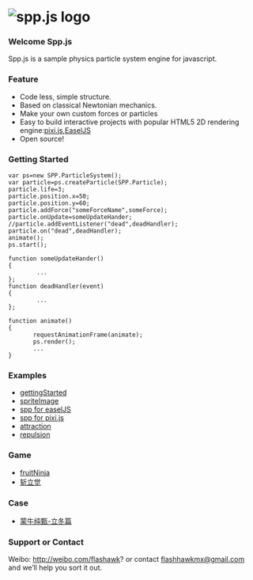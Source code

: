 ![spp.js logo](https://raw.github.com/flashhawk/spp.js/dev/logo.png)
======
### Welcome Spp.js
Spp.js is a sample physics particle system engine for javascript.

### Feature

* Code less, simple structure.
* Based on classical Newtonian mechanics.
* Make your own custom forces or particles
* Easy to build interactive projects with popular HTML5 2D rendering engine:[pixi.js](https://github.com/GoodBoyDigital/pixi.js),[EaselJS](https://github.com/CreateJS/EaselJS/)
* Open source!


### Getting Started
```
var ps=new SPP.ParticleSystem();
var particle=ps.createParticle(SPP.Particle);
particle.life=3;
particle.position.x=50;
particle.position.y=60;
particle.addForce("someForceName",someForce);
particle.onUpdate=someUpdateHander;
//particle.addEventListener("dead",deadHandler);
particle.on("dead",deadHandler);
animate();
ps.start();

function someUpdateHander()
{
        ...
};
function deadHandler(event)
{
        ...
};

function animate()
{
       requestAnimationFrame(animate);
       ps.render();
       ...
} 

```
### Examples
* [gettingStarted](http://flashhawk.github.com/spp.js/examples/gettingStarted/)
* [spriteImage](http://flashhawk.github.com/spp.js/examples/spriteImage/)
* [spp for easelJS](http://flashhawk.github.com/spp.js/examples/easelJS/)
* [spp for pixi.js](http://flashhawk.github.com/spp.js/examples/pixi/)
* [attraction](http://flashhawk.github.com/spp.js/examples/attraction/)
* [repulsion](http://flashhawk.github.com/spp.js/examples/repulsion/)

### Game
* [fruitNinja](http://flashhawk.github.com/spp.js/examples/fruitNinja/)
* [斩立觉](https://itunes.apple.com/cn/app/zhan-li-jue/id636378939?ls=1&mt=8)

### Case
* [蒙牛纯甄-立冬篇](http://flashhawk.github.io/spp.js/case/chunzhen_winter.png)


### Support or Contact
Weibo: http://weibo.com/flashawk? or contact flashhawkmx@gmail.com and we’ll help you sort it out.